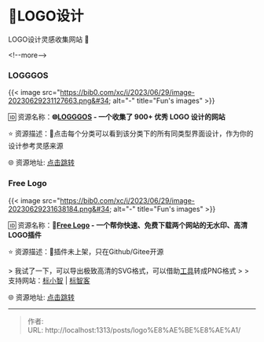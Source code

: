 # 🔮LOGO设计


LOGO设计灵感收集网站 🌟

&lt;!--more--&gt;

### LOGGGOS

{{&lt; image src=&#34;https://bib0.com/xc/i/2023/06/29/image-20230629231127663.png&#34; alt=&#34;-&#34;  title=&#34;Fun&#39;s images&#34; &gt;}}    

🆔  资源名称：**🌐[LOGGGOS](https://www.logggos.club/) - 一个收集了 900&#43; 优秀 LOGO 设计的网站**

⭐️  资源描述：📄点击每个分类可以看到该分类下的所有同类型界面设计，作为你的设计参考灵感来源

🌐 资源地址: [点击跳转](https://www.logggos.club/)

### Free Logo

{{&lt; image src=&#34;https://bib0.com/xc/i/2023/06/29/image-20230629231638184.png&#34; alt=&#34;-&#34;  title=&#34;Fun&#39;s images&#34; &gt;}}    

🆔  资源名称：**🔮[Free Logo](https://github.com/quarkape/free_logo) - 一个帮你快速、免费下载两个网站的无水印、高清LOGO插件**

⭐️  资源描述：📃插件未上架，只在Github/Gitee开源

&gt; 我试了一下，可以导出极致高清的SVG格式，可以借助[工具](https://svgtopng.com/)转成PNG格式
&gt;
&gt; 支持网站：[标小智](https://www.logosc.cn/) | [标智客](https://www.logomaker.com.cn/)

🌐 资源地址: [点击跳转](https://github.com/quarkape/free_logo)


---

> 作者:   
> URL: http://localhost:1313/posts/logo%E8%AE%BE%E8%AE%A1/  

